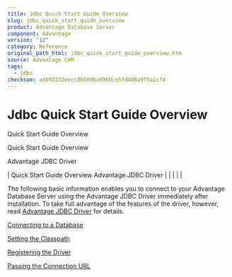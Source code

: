 ```yaml
---
title: Jdbc Quick Start Guide Overview
slug: jdbc_quick_start_guide_overview
product: Advantage Database Server
component: Advantage
version: "12"
category: Reference
original_path_html: jdbc_quick_start_guide_overview.htm
source: Advantage CHM
tags:
  - jdbc
checksum: adb92232eecc8b509ba6960ce5fd498a9f5a1cf4
---
```


# Jdbc Quick Start Guide Overview

Quick Start Guide Overview

Quick Start Guide Overview

Advantage JDBC Driver

| Quick Start Guide Overview  Advantage JDBC Driver |  |  |  |  |

The following basic information enables you to connect to your Advantage Database Server using the Advantage JDBC Driver immediately after installation. To take full advantage of the features of the driver, however, read [Advantage JDBC Driver](jdbc_advantage_jdbc_driver.md) for details.

[Connecting to a Database](jdbc_connecting_to_a_database.md)

[Setting the Classpath](jdbc_setting_the_classpath.md)

[Registering the Driver](jdbc_registering_the_driver.md)

[Passing the Connection URL](jdbc_passing_the_connection_url.md)
